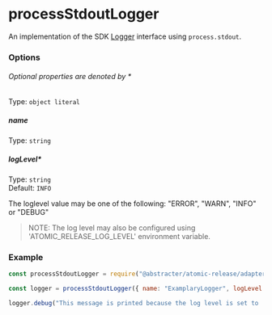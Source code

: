 # processStdoutLogger

An implementation of the SDK [Logger](../ports/logger.md) interface using `process.stdout`.

### Options

###### Optional properties are denoted by *

Type: `object literal`

##### name

Type: `string` 

##### logLevel*

Type: `string`  
Default: `INFO`

The loglevel value may be one of the following: "ERROR", "WARN", "INFO" or "DEBUG"

> NOTE: The log level may also be configured using 'ATOMIC_RELEASE_LOG_LEVEL' environment variable.

### Example

```js
const processStdoutLogger = require("@abstracter/atomic-release/adapters/process-stdout-logger");

const logger = processStdoutLogger({ name: "ExamplaryLogger", logLevel: "DEBUG" });

logger.debug("This message is printed because the log level is set to 'DEBUG'");
```
